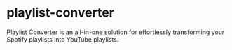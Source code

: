 # playlist-converter
Playlist Converter is an all-in-one solution for effortlessly transforming your Spotify playlists into YouTube playlists.
